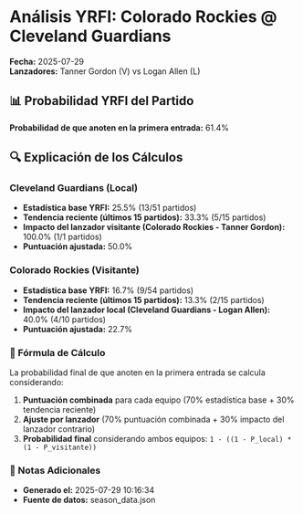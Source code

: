 # Análisis YRFI: Colorado Rockies @ Cleveland Guardians

**Fecha:** 2025-07-29  
**Lanzadores:** Tanner Gordon (V) vs Logan Allen (L)

## 📊 Probabilidad YRFI del Partido

**Probabilidad de que anoten en la primera entrada:** 61.4%

## 🔍 Explicación de los Cálculos

### Cleveland Guardians (Local)
- **Estadística base YRFI:** 25.5% (13/51 partidos)
- **Tendencia reciente (últimos 15 partidos):** 33.3% (5/15 partidos)
- **Impacto del lanzador visitante (Colorado Rockies - Tanner Gordon):** 100.0% (1/1 partidos)
- **Puntuación ajustada:** 50.0%

### Colorado Rockies (Visitante)
- **Estadística base YRFI:** 16.7% (9/54 partidos)
- **Tendencia reciente (últimos 15 partidos):** 13.3% (2/15 partidos)
- **Impacto del lanzador local (Cleveland Guardians - Logan Allen):** 40.0% (4/10 partidos)
- **Puntuación ajustada:** 22.7%

### 📝 Fórmula de Cálculo

La probabilidad final de que anoten en la primera entrada se calcula considerando:
1. **Puntuación combinada** para cada equipo (70% estadística base + 30% tendencia reciente)
2. **Ajuste por lanzador** (70% puntuación combinada + 30% impacto del lanzador contrario)
3. **Probabilidad final** considerando ambos equipos: `1 - ((1 - P_local) * (1 - P_visitante))`

### 📌 Notas Adicionales

- **Generado el:** 2025-07-29 10:16:34
- **Fuente de datos:** season_data.json
